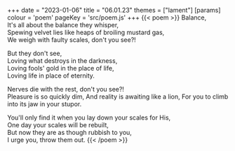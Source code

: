 +++
date = "2023-01-06"
title = "06.01.23"
themes = ["lament"]
[params]
  colour = 'poem'
  pageKey = 'src/poem.js'
+++
{{< poem >}}
Balance,  
It's all about the balance they whisper,  
Spewing velvet lies like heaps of broiling mustard gas,  
We weigh with faulty scales, don't you see?!  
  
But they don't see,  
Loving what destroys in the darkness,  
Loving fools' gold in the place of life,  
Loving life in place of eternity.
  
Nerves die with the rest, don't you see?!  
Pleasure is so quickly dim,
And reality is awaiting like a lion,
For you to climb into its jaw in your stupor.
  
You'll only find it when you lay down your scales for His,  
One day your scales will be rebuilt,  
But now they are as though rubbish to you,  
I urge you, throw them out.
{{< /poem >}}